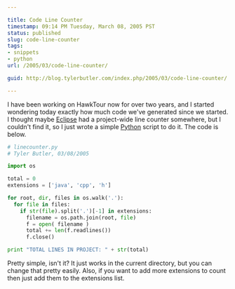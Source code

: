 ```yaml
---

title: Code Line Counter
timestamp: 09:14 PM Tuesday, March 08, 2005 PST
status: published
slug: code-line-counter
tags:
- snippets
- python
url: /2005/03/code-line-counter/

guid: http://blog.tylerbutler.com/index.php/2005/03/code-line-counter/

---
```


I have been working on HawkTour now for over two years, and I started
wondering today exactly how much code we've generated since we started. I
thought maybe [Eclipse][1] had a project-wide line counter somewhere, but I
couldn't find it, so I just wrote a simple [Python][2] script to do it. The
code is below.

```python
# linecounter.py
# Tyler Butler, 03/08/2005

import os

total = 0
extensions = ['java', 'cpp', 'h']

for root, dir, files in os.walk('.'):
  for file in files:
    if str(file).split('.')[-1] in extensions:
      filename = os.path.join(root, file)
      f = open( filename )
      total += len(f.readlines())
      f.close()

print "TOTAL LINES IN PROJECT: " + str(total)
```

Pretty simple, isn't it? It just works in the current directory, but you can
change that pretty easily. Also, if you want to add more extensions to count
then just add them to the extensions list.

   [1]: http://www.eclipse.org
   [2]: http://www.python.org

